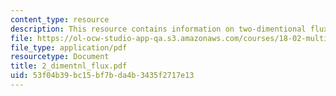 ```yaml
---
content_type: resource
description: This resource contains information on two-dimentional flux.
file: https://ol-ocw-studio-app-qa.s3.amazonaws.com/courses/18-02-multivariable-calculus-spring-2006/53f04b39bc15bf7bda4b3435f2717e13_2_dimentnl_flux.pdf
file_type: application/pdf
resourcetype: Document
title: 2_dimentnl_flux.pdf
uid: 53f04b39-bc15-bf7b-da4b-3435f2717e13
---
```

